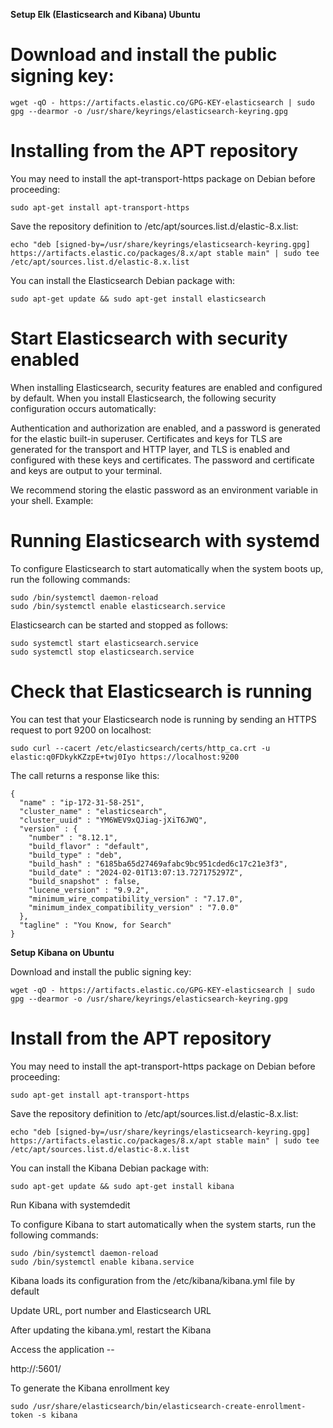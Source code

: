 **Setup Elk (Elasticsearch and Kibana) Ubuntu**

# Download and install the public signing key:

```
wget -qO - https://artifacts.elastic.co/GPG-KEY-elasticsearch | sudo gpg --dearmor -o /usr/share/keyrings/elasticsearch-keyring.gpg

```

# Installing from the APT repository

You may need to install the apt-transport-https package on Debian before proceeding:

```
sudo apt-get install apt-transport-https
```

Save the repository definition to /etc/apt/sources.list.d/elastic-8.x.list:

```
echo "deb [signed-by=/usr/share/keyrings/elasticsearch-keyring.gpg] https://artifacts.elastic.co/packages/8.x/apt stable main" | sudo tee /etc/apt/sources.list.d/elastic-8.x.list

```

You can install the Elasticsearch Debian package with:

```
sudo apt-get update && sudo apt-get install elasticsearch
```

# Start Elasticsearch with security enabled

When installing Elasticsearch, security features are enabled and configured by default. When you install Elasticsearch, the following security configuration occurs automatically:

Authentication and authorization are enabled, and a password is generated for the elastic built-in superuser.
Certificates and keys for TLS are generated for the transport and HTTP layer, and TLS is enabled and configured with these keys and certificates.
The password and certificate and keys are output to your terminal.

We recommend storing the elastic password as an environment variable in your shell. Example:


# Running Elasticsearch with systemd

To configure Elasticsearch to start automatically when the system boots up, run the following commands:

```
sudo /bin/systemctl daemon-reload
sudo /bin/systemctl enable elasticsearch.service

```

Elasticsearch can be started and stopped as follows:


```
sudo systemctl start elasticsearch.service
sudo systemctl stop elasticsearch.service

```

# Check that Elasticsearch is running

You can test that your Elasticsearch node is running by sending an HTTPS request to port 9200 on localhost:

```
sudo curl --cacert /etc/elasticsearch/certs/http_ca.crt -u elastic:q0FDkykKZzpE+twj0Iyo https://localhost:9200 
```

The call returns a response like this:

```
{
  "name" : "ip-172-31-58-251",
  "cluster_name" : "elasticsearch",
  "cluster_uuid" : "YM6WEV9xQJiag-jXiT6JWQ",
  "version" : {
    "number" : "8.12.1",
    "build_flavor" : "default",
    "build_type" : "deb",
    "build_hash" : "6185ba65d27469afabc9bc951cded6c17c21e3f3",
    "build_date" : "2024-02-01T13:07:13.727175297Z",
    "build_snapshot" : false,
    "lucene_version" : "9.9.2",
    "minimum_wire_compatibility_version" : "7.17.0",
    "minimum_index_compatibility_version" : "7.0.0"
  },
  "tagline" : "You Know, for Search"
}

```


**Setup Kibana on Ubuntu**


Download and install the public signing key:

```
wget -qO - https://artifacts.elastic.co/GPG-KEY-elasticsearch | sudo gpg --dearmor -o /usr/share/keyrings/elasticsearch-keyring.gpg

```

# Install from the APT repository

You may need to install the apt-transport-https package on Debian before proceeding:

```
sudo apt-get install apt-transport-https
```

Save the repository definition to /etc/apt/sources.list.d/elastic-8.x.list:

```
echo "deb [signed-by=/usr/share/keyrings/elasticsearch-keyring.gpg] https://artifacts.elastic.co/packages/8.x/apt stable main" | sudo tee /etc/apt/sources.list.d/elastic-8.x.list
```

You can install the Kibana Debian package with:

```
sudo apt-get update && sudo apt-get install kibana

```

Run Kibana with systemdedit

To configure Kibana to start automatically when the system starts, run the following commands:

```
sudo /bin/systemctl daemon-reload
sudo /bin/systemctl enable kibana.service

```

Kibana loads its configuration from the /etc/kibana/kibana.yml file by default

Update URL, port number and Elasticsearch URL 

After updating the kibana.yml, restart the Kibana

Access the application --

http://<kibana url>:5601/

To generate the Kibana enrollment key 

```
sudo /usr/share/elasticsearch/bin/elasticsearch-create-enrollment-token -s kibana

```

